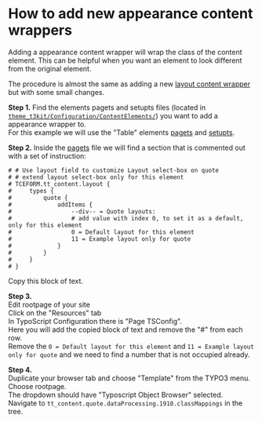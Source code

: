 # How to add new appearance content wrappers

Adding a appearance content wrapper will wrap the class of the content element. This can be helpful when you want an element to look different from the original element.

The procedure is almost the same as adding a new [layout content wrapper](https://pixelant.gitbooks.io/doc/content/how_to_add_new_layout_content_wrappers.html) but with some small changes.

**Step 1.** Find the elements pagets and setupts files (located in [```theme_t3kit/Configuration/ContentElements/```](https://github.com/t3kit/theme_t3kit/tree/master/Configuration/ContentElements))  you want to add a appearance wrapper to.  
For this example we will use the "Table" elements [pagets](https://github.com/t3kit/theme_t3kit/blob/master/Configuration/ContentElements/Quote.pagets) and [setupts](https://github.com/t3kit/theme_t3kit/blob/master/Configuration/ContentElements/Quote.setupts).  

**Step 2.** Inside the [pagets](https://github.com/t3kit/theme_t3kit/blob/master/Configuration/ContentElements/Quote.pagets) file we will find a section that is commented out with a set of instruction:
```
# # Use layout field to customize Layout select-box on quote
# # extend layout select-box only for this element
# TCEFORM.tt_content.layout {
#     types {
#         quote {
#             addItems {
#                 --div-- = Quote layouts:
#                 # add value with index 0, to set it as a default, only for this element
#                 0 = Default layout for this element
#                 11 = Example layout only for quote
#             }
#         }
#     }
# }
```
Copy this block of text.

**Step 3.**  
Edit rootpage of your site   
Click on the "Resources" tab  
In TypoScript Configuration there is "Page TSConfig".  
Here you will add the copied block of text and remove the "#" from each row.  
Remove the ```0 = Default layout for this element``` and ```11 = Example layout only for quote```  and we need to find a number that is not occupied already.

**Step 4.**  
Duplicate your browser tab and choose "Template" from the TYPO3 menu.  
Choose rootpage.  
The dropdown should have "Typoscript Object Browser" selected.  
Navigate to ```tt_content.quote.dataProcessing.1910.classMappings``` in the tree. 